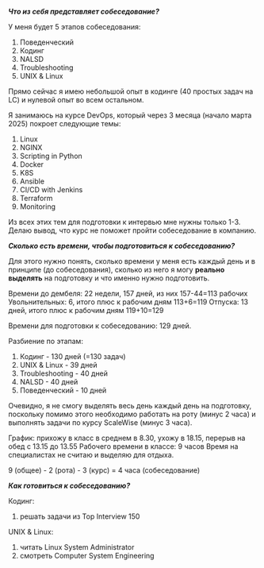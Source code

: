 ***Что из себя представляет собеседование?***

У меня будет 5 этапов собеседования:
1. Поведенческий
2. Кодинг 
3. NALSD
4. Troubleshooting
5. UNIX & Linux

Прямо сейчас я имею небольшой опыт в кодинге (40 простых задач на LC) и нулевой опыт во всем остальном.

Я занимаюсь на курсе DevOps, который через 3 месяца (начало марта 2025) покроет следующие темы:
1. Linux
2. NGINX
3. Scripting in Python
4. Docker
5. K8S
6. Ansible
7. CI/CD with Jenkins
8. Terraform
9. Monitoring

Из всех этих тем для подготовки к интервью мне нужны только 1-3. Делаю вывод, что курс не поможет пройти собеседование в компанию.

***Сколько есть времени, чтобы подготовиться к собеседованию?***

Для этого нужно понять, сколько времени у меня есть каждый день и в принципе (до собеседования), сколько из него я могу **реально выделять** на подготовку и что именно нужно подготовить.

Времени до дембеля: 22 недели, 157 дней, из них 157-44=113 рабочих
Увольнительных: 6, итого плюс к рабочим дням 113+6=119
Отпуска: 13 дней, итого плюс к рабочим дням 119+10=129

Времени для подготовки к собеседованию: 129 дней.

Разбиение по этапам:
1. Кодинг - 130 дней (=130 задач)
2. UNIX & Linux - 39 дней
3. Troubleshooting - 40 дней
4. NALSD - 40 дней
5. Поведенческий - 10 дней

Очевидно, я не смогу выделять весь день каждый день на подготовку, поскольку помимо этого необходимо работать на роту (минус 2 часа) и выполнять задачи по курсу ScaleWise (минус 3 часа).

График: прихожу в класс в среднем в 8.30, ухожу в 18.15, перерыв на обед с 13.15 до 13.55
Рабочего времени в классе: 9 часов
Время на специалистах не считаю и выделяю для отдыха.

9 (общее) - 2 (рота) - 3 (курс) = 4 часа (собеседование)

***Как готовиться к собеседованию?***

Кодинг:
1. решать задачи из Top Interview 150

UNIX & Linux:
1. читать Linux System Administrator
2. смотреть Computer System Engineering